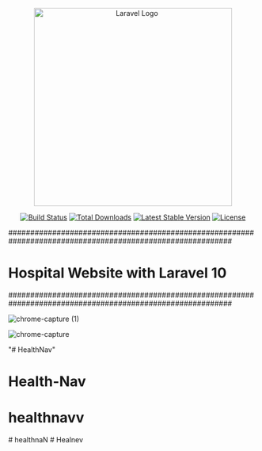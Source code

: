<p align="center"><a href="https://laravel.com" target="_blank"><img src="https://raw.githubusercontent.com/laravel/art/master/logo-lockup/5%20SVG/2%20CMYK/1%20Full%20Color/laravel-logolockup-cmyk-red.svg" width="400" alt="Laravel Logo"></a></p>

<p align="center">
<a href="https://github.com/laravel/framework/actions"><img src="https://github.com/laravel/framework/workflows/tests/badge.svg" alt="Build Status"></a>
<a href="https://packagist.org/packages/laravel/framework"><img src="https://img.shields.io/packagist/dt/laravel/framework" alt="Total Downloads"></a>
<a href="https://packagist.org/packages/laravel/framework"><img src="https://img.shields.io/packagist/v/laravel/framework" alt="Latest Stable Version"></a>
<a href="https://packagist.org/packages/laravel/framework"><img src="https://img.shields.io/packagist/l/laravel/framework" alt="License"></a>
</p>
###########################################################################################################
<h1>Hospital Website with Laravel 10</h1>

###########################################################################################################


![chrome-capture (1)](https://github.com/GHAZI-ALANZI/hospital-laravel/assets/105205339/b73c3fc6-35d2-491e-a172-c91be7e95d35)

![chrome-capture](https://github.com/GHAZI-ALANZI/hospital-laravel/assets/105205339/afefcf93-94d6-4c7c-9f29-0efa3ca46085)


"# HealthNav" 
# Health-Nav
# healthnavv
#   h e a l t h n a N  
 #   H e a l n e v  
 
